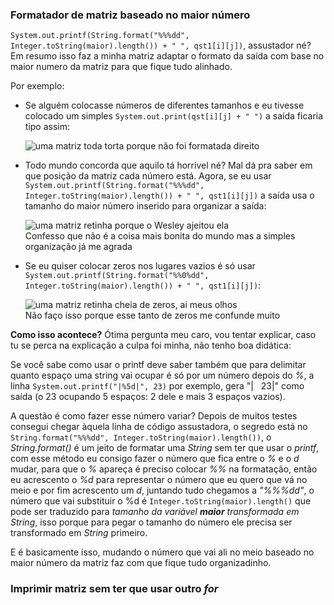### Formatador de matriz baseado no maior número

`System.out.printf(String.format("%%%dd", Integer.toString(maior).length()) + " ", qst1[i][j])`, assustador né? Em resumo isso faz a minha matriz adaptar o formato da saída com base no maior numero da matriz para que fique tudo alinhado.

Por exemplo:
    
* Se alguém colocasse números de diferentes tamanhos e eu tivesse colocado um simples `System.out.print(qst[i][j] + " ")` a saída ficaria tipo assim:

  ![uma matriz toda torta porque não foi formatada direito](https://user-images.githubusercontent.com/80454712/134441975-066193f2-bae1-4b3f-8150-5ef11057c677.png)
      
* Todo mundo concorda que aquilo tá horrível né? Mal dá pra saber em que posição da matriz cada número está. Agora, se eu usar `System.out.printf(String.format("%%%dd", Integer.toString(maior).length()) + " ", qst1[i][j])` a saída usa o tamanho do maior número inserido para organizar a saída:

  ![uma matriz retinha porque o Wesley ajeitou ela](https://user-images.githubusercontent.com/80454712/134442303-c84502a1-fec5-4821-be00-2a9c33452588.png)   
  Confesso que não é a coisa mais bonita do mundo mas a simples organização já me agrada

* Se eu quiser colocar zeros nos lugares vazios é só usar `System.out.printf(String.format("%%0%dd", Integer.toString(maior).length()) + " ", qst1[i][j])`:

  ![uma matriz retinha cheia de zeros, ai meus olhos](https://user-images.githubusercontent.com/80454712/134442622-94730b28-2b7b-41a8-a1d5-1e7efd3d6b1f.png)   
  Não faço isso porque esse tanto de zeros me confunde muito

**Como isso acontece?** Ótima pergunta meu caro, vou tentar explicar, caso tu se perca na explicação a culpa foi minha, não tenho boa didática:

Se você sabe como usar o printf deve saber também que para delimitar quanto espaço uma string vai ocupar é só por um número depois do *%*, a linha `System.out.printf("|%5d|", 23)` por exemplo, gera "|&nbsp; &nbsp;23|" como saída (o 23 ocupando 5 espaços: 2 dele e mais 3 espaços vazios).   

A questão é como fazer esse número variar? Depois de muitos testes consegui chegar àquela linha de código assustadora, o segredo está no `String.format("%%%dd", Integer.toString(maior).length())`, o *String.format()* é um jeito de formatar uma *String* sem ter que usar o *printf*, com esse método eu consigo fazer o número que fica entre o *%* e o *d* mudar, para que o *%* apareça é preciso colocar *%%* na formatação, então eu acrescento o *%d* para representar o número que eu quero que vá no meio e por fim acrescento um *d*, juntando tudo chegamos a *"%%%dd"*, o número que vai substituir o %d é `Integer.toString(maior).length()` que pode ser traduzido para *tamanho da variável **maior** transformada em String*, isso porque para pegar o tamanho do número ele precisa ser transformado em *String* primeiro.   

E é basicamente isso, mudando o número que vai ali no meio baseado no maior número da matriz faz com que fique tudo organizadinho.

### Imprimir matriz sem ter que usar outro *for*
